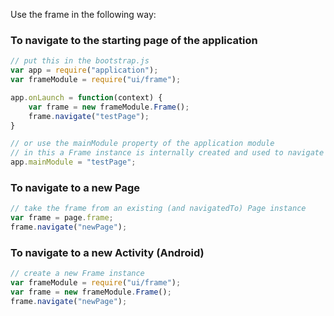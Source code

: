 ﻿Use the frame in the following way:

### To navigate to the starting page of the application
```js
// put this in the bootstrap.js
var app = require("application");
var frameModule = require("ui/frame");

app.onLaunch = function(context) {
	var frame = new frameModule.Frame();
	frame.navigate("testPage");
}

// or use the mainModule property of the application module
// in this a Frame instance is internally created and used to navigate to the main page module
app.mainModule = "testPage";
```

### To navigate to a new Page
```js
// take the frame from an existing (and navigatedTo) Page instance
var frame = page.frame;
frame.navigate("newPage");
```

### To navigate to a new Activity (Android)
```js
// create a new Frame instance
var frameModule = require("ui/frame");
var frame = new frameModule.Frame();
frame.navigate("newPage");
```
